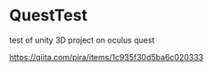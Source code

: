 # QuestTest
test of unity 3D project on oculus quest

https://qiita.com/pira/items/1c935f30d5ba6c020333